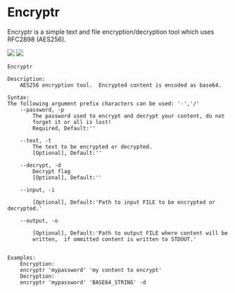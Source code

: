 # Encryptr
Encryptr is a simple text and file encryption/decryption tool which uses RFC2898 (AES256).

[<img src="https://img.shields.io/appveyor/ci/secretdeveloper/encryptr/master.svg">](https://ci.appveyor.com/project/SecretDeveloper/encryptr)
[<img src="https://img.shields.io/nuget/v/encryptr.svg">](https://www.nuget.org/packages/encryptr/)


```
Encryptr 

Description:
    AES256 encryption tool.  Encrypted content is encoded as base64.    

Syntax:
The following argument prefix characters can be used: '-','/'
    --password, -p    
        The password used to encrypt and decrypt your content, do not 
        forget it or all is lost!
        Required, Default:''
        
    --text, -t    
        The text to be encrypted or decrypted.
        [Optional], Default:''
        
    --decrypt, -d    
        Decrypt flag
        [Optional], Default:''
        
    --input, -i    
        
        [Optional], Default:'Path to input FILE to be encrypted or decrypted.'
        
    --output, -o    
        
        [Optional], Default:'Path to output FILE where content will be 
        written,  if ommitted content is written to STDOUT.'
        

Examples:
    Encryption:
    encryptr 'mypassword' 'my content to encrypt'
    Decryption:
    encryptr 'mypassword' 'BASE64_STRING' -d
```


